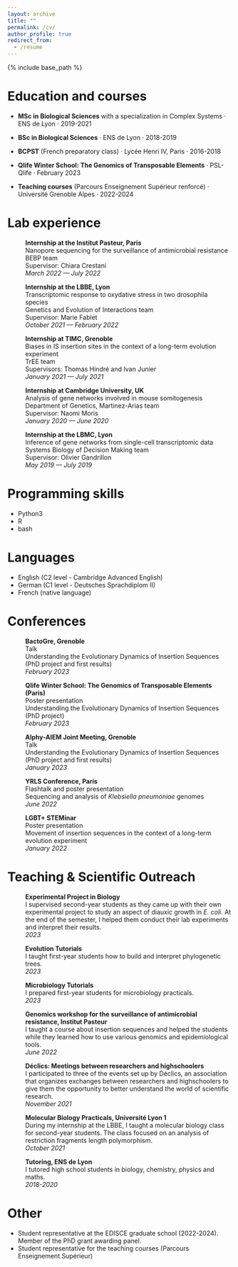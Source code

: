 ```yaml
---
layout: archive
title: ""
permalink: /cv/
author_profile: true
redirect_from:
  - /resume
---
```


{% include base_path %}


Education and courses
======
* **MSc in Biological Sciences** with a specialization in Complex Systems · ENS de Lyon · 2019-2021
* **BSc in Biological Sciences** · ENS de Lyon · 2018-2019
* **BCPST** (French preparatory class) · Lycée Henri IV, Paris · 2016-2018

* **Qlife Winter School: The Genomics of Transposable Elements** · PSL-Qlife · February 2023
* **Teaching courses** (Parcours Enseignement Supérieur renforcé) · Université Grenoble Alpes · 2022-2024

Lab experience
======

<p style="margin-left: 40px"><b>Internship at the Institut Pasteur, Paris</b>
<br>Nanopore sequencing for the surveillance of antimicrobial resistance
<br>BEBP team
<br>Supervisor: Chiara Crestani
<br><i>March 2022 — July 2022</i></p>

<p style="margin-left: 40px"><b>Internship at the LBBE, Lyon</b>
<br>Transcriptomic response to oxydative stress in two drosophila species
<br>Genetics and Evolution of Interactions team
<br>Supervisor: Marie Fablet
<br><i>October 2021 — February 2022</i></p>

<p style="margin-left: 40px"><b>Internship at TIMC, Grenoble</b>
<br>Biases in IS insertion sites in the context of a long-term evolution experiment
<br>TrEE team
<br>Supervisors: Thomas Hindré and Ivan Junier
<br><i>January 2021 — July 2021</i></p>

<p style="margin-left: 40px"><b>Internship at Cambridge University, UK</b>
<br>Analysis of gene networks involved in mouse somitogenesis
<br>Department of Genetics, Martinez-Arias team
<br>Supervisor: Naomi Moris
<br><i>January 2020 — June 2020</i></p>

<p style="margin-left: 40px"><b>Internship at the LBMC, Lyon</b>
<br>Inference of gene networks from single-cell transcriptomic data
<br>Systems Biology of Decision Making team
<br>Supervisor: Olivier Gandrillon
<br><i>May 2019 — July 2019</i></p>

Programming skills
======

* Python3
* R
* bash

Languages
======

* English (C2 level - Cambridge Advanced English)
* German (C1 level - Deutsches Sprachdiplom II)
* French (native language)




Conferences
======
<p style="margin-left: 40px"><b>BactoGre, Grenoble</b>
<br>Talk
<br>Understanding the Evolutionary Dynamics of Insertion Sequences (PhD project and first results)
<br><i>February 2023</i></p>

<p style="margin-left: 40px"><b>Qlife Winter School: The Genomics of Transposable Elements (Paris)</b>
<br>Poster presentation
<br>Understanding the Evolutionary Dynamics of Insertion Sequences (PhD project)
<br><i>February 2023</i></p>

<p style="margin-left: 40px"><b>Alphy-AIEM Joint Meeting, Grenoble</b>
<br>Talk
<br>Understanding the Evolutionary Dynamics of Insertion Sequences (PhD project and first results)
<br><i>January 2023</i></p>

<p style="margin-left: 40px"><b>YRLS Conference, Paris</b>
<br>Flashtalk and poster presentation
<br>Sequencing and analysis of <i>Klebsiella pneumoniae</i> genomes
<br><i>June 2022</i></p>

<p style="margin-left: 40px"><b>LGBT+ STEMinar</b>
<br>Poster presentation
<br>Movement of insertion sequences in the context of a long-term evolution experiment
<br><i>January 2022</i></p>



Teaching & Scientific Outreach
======

<p style="margin-left: 40px"><b>Experimental Project in Biology</b>
<br>I supervised second-year students as they came up with their own experimental project to study an aspect of diauxic growth in <i> E. coli</i>. At the end of the semester, I helped them conduct their lab experiments and interpret their results.
<br><i>2023</i></p>

<p style="margin-left: 40px"><b>Evolution Tutorials</b>
<br>I taught first-year students how to build and interpret phylogenetic trees.
<br><i>2023</i></p>

<p style="margin-left: 40px"><b>Microbiology Tutorials</b>
<br>I prepared first-year students for microbiology practicals. 
<br><i>2023</i></p>

<p style="margin-left: 40px"><b>Genomics workshop for the surveillance of antimicrobial resistance, Institut Pasteur</b>
<br>I taught a course about insertion sequences and helped the students while they learned how to use various genomics and epidemiological tools.
<br><i>June 2022</i></p>

<p style="margin-left: 40px"><b>Déclics: Meetings between researchers and highschoolers</b>
<br>I participated to three of the events set up by Déclics, an association that organizes exchanges between researchers and highschoolers to give them the opportunity to better understand the world of scientific research.
<br><i>November 2021</i></p>

<p style="margin-left: 40px"><b>Molecular Biology Practicals, Université Lyon 1</b>
<br>During my internship at the LBBE, I taught a molecular biology class for second-year students. The class focused on an analysis of restriction fragments length polymorphism.
<br><i>October 2021</i></p>

<p style="margin-left: 40px"><b>Tutoring, ENS de Lyon</b>
<br>I tutored high school students in biology, chemistry, physics and maths.
<br><i>2018-2020</i></p>



Other
======

* Student representative at the EDISCE graduate school (2022-2024). Member of the PhD grant awarding panel.
* Student representative for the teaching courses (Parcours Enseignement Supérieur)

